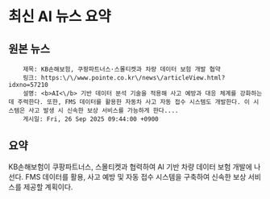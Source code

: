 # 최신 AI 뉴스 요약

## 원본 뉴스
		제목: KB손해보험, 쿠팡파트너스·스몰티켓과 차량 데이터 보험 개발 협약
		링크: https:\/\/www.pointe.co.kr\/news\/articleView.html?idxno=57210
		설명: <b>AI<\/b> 기반 데이터 분석 기술을 적용해 사고 예방과 대응 체계를 강화하는 데 주력한다. 또한, FMS 데이터를 활용한 자동차 사고 자동 접수 시스템도 개발한다. 이 시스템은 사고 발생 시 신속한 보상 서비스를 가능하게 한다.... 
		게시일: Fri, 26 Sep 2025 09:44:00 +0900


## 요약
KB손해보험이 쿠팡파트너스, 스몰티켓과 협력하여 AI 기반 차량 데이터 보험 개발에 나선다. FMS 데이터를 활용, 사고 예방 및 자동 접수 시스템을 구축하여 신속한 보상 서비스를 제공할 계획이다.
